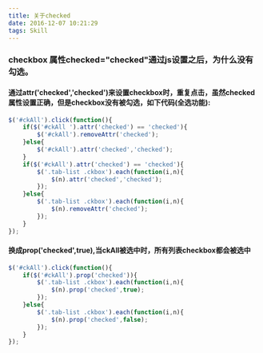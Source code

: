 ```yaml
---
title: 关于checked
date: 2016-12-07 10:21:29
tags: Skill
---
```


### checkbox 属性checked="checked"通过js设置之后，为什么没有勾选。
#### 通过attr('checked','checked')来设置checkbox时，重复点击，虽然checked属性设置正确，但是**checkbox没有被勾选**，如下代码(全选功能):
```js
$('#ckAll').click(function(){
    if($('#ckAll ').attr('checked') == 'checked'){
        $('#ckAll').removeAttr('checked');
    }else{
        $('#ckAll').attr('checked','checked');
    }
    if($('#ckAll').attr('checked') == 'checked'){
        $('.tab-list .ckbox').each(function(i,n){
            $(n).attr('checked','checked');
        });
    }else{
        $('.tab-list .ckbox').each(function(i,n){
            $(n).removeAttr('checked');
        });
    }
}); 
```
#### 换成prop('checked',true),当ckAll被选中时，所有列表checkbox都会被选中
```js
$('#ckAll').click(function(){
    if($('#ckAll').prop('checked')){
        $('.tab-list .ckbox').each(function(i,n){
            $(n).prop('checked',true);
        });
    }else{
        $('.tab-list .ckbox').each(function(i,n){
            $(n).prop('checked',false);
        });
    }
});
```
